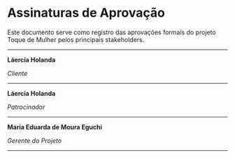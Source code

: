 # Assinaturas de Aprovação

Este documento serve como registro das aprovações formais do projeto Toque de Mulher pelos principais stakeholders.

---

**Láercia Holanda**

*Cliente*

---

**Láercia Holanda**

*Patrocinador*

---

**Maria Eduarda de Moura Eguchi**

*Gerente do Projeto*

---


